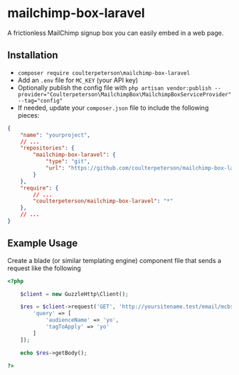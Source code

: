 # mailchimp-box-laravel

A frictionless MailChimp signup box you can easily embed in a web page.

## Installation

* `composer require coulterpeterson\mailchimp-box-laravel`
* Add an `.env` file for `MC_KEY` (your API key)
* Optionally publish the config file with `php artisan vendor:publish --provider="Coulterpeterson\MailchimpBox\MailchimpBoxServiceProvider" --tag="config"`
* If needed, update your `composer.json` file to include the following pieces:

```json
{
    "name": "yourproject",
    // ...
    "repositories": {
        "mailchimp-box-laravel": {
            "type": "git",
            "url": "https://github.com/coulterpeterson/mailchimp-box-laravel.git"
        }
    },
    "require": {
        // ...
        "coulterpeterson/mailchimp-box-laravel": "*"
    },
    // ...
}
```

## Example Usage

Create a blade (or similar templating engine) component file that sends a request like the following

```php
<?php 

    $client = new GuzzleHttp\Client();

    $res = $client->request('GET', 'http://yoursitename.test/email/mcbshowbox', [
        'query' => [
            'audienceName' => 'yo',
            'tagToApply' => 'yo'
        ]
    ]);

    echo $res->getBody();

?>
```